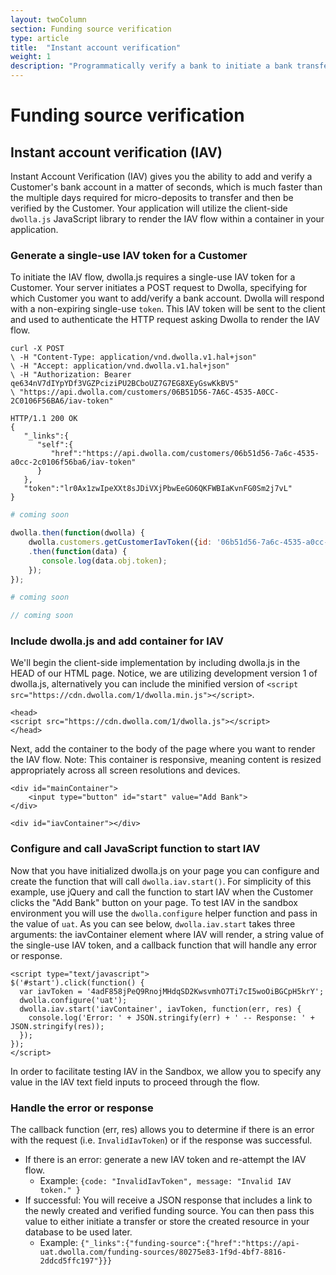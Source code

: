 ```yaml
---
layout: twoColumn
section: Funding source verification
type: article
title:  "Instant account verification"
weight: 1
description: "Programmatically verify a bank to initiate a bank transfer."
---
```


# Funding source verification

## Instant account verification (IAV)
Instant Account Verification (IAV) gives you the ability to add and verify a Customer's bank account in a matter of seconds, which is much faster than the multiple days required for micro-deposits to transfer and then be verified by the Customer. Your application will utilize the client-side `dwolla.js` JavaScript library to render the IAV flow within a container in your application. 

### Generate a single-use IAV token for a Customer
To initiate the IAV flow, dwolla.js requires a single-use IAV token for a Customer. Your server initiates a POST request to Dwolla, specifying for which Customer you want to add/verify a bank account. Dwolla will respond with a non-expiring single-use `token`. This IAV token will be sent to the client and used to authenticate the HTTP request asking Dwolla to render the IAV flow. 

```raw
curl -X POST 
\ -H "Content-Type: application/vnd.dwolla.v1.hal+json"
\ -H "Accept: application/vnd.dwolla.v1.hal+json"
\ -H "Authorization: Bearer qe634nV7dIYpYDf3VGZPciziPU2BCboUZ7G7EG8XEyGswKkBV5"
\ "https://api.dwolla.com/customers/06B51D56-7A6C-4535-A0CC-2C0106F56BA6/iav-token"

HTTP/1.1 200 OK
{  
   "_links":{  
      "self":{  
         "href":"https://api.dwolla.com/customers/06b51d56-7a6c-4535-a0cc-2c0106f56ba6/iav-token"
      }
   },
   "token":"lr0Ax1zwIpeXXt8sJDiVXjPbwEeGO6QKFWBIaKvnFG0Sm2j7vL"
}
```
```ruby
# coming soon
```
```javascript
dwolla.then(function(dwolla) {
    dwolla.customers.getCustomerIavToken({id: '06b51d56-7a6c-4535-a0cc-2c0106f56ba6'})
    .then(function(data) {
       console.log(data.obj.token);
    });
});
```
```python
# coming soon
```
```php
// coming soon
```

### Include dwolla.js and add container for IAV
We'll begin the client-side implementation by including dwolla.js in the HEAD of our HTML page. Notice, we are utilizing development version 1 of dwolla.js, alternatively you can include the minified version of `<script src="https://cdn.dwolla.com/1/dwolla.min.js"></script>`. 

```htmlnoselect
<head>
<script src="https://cdn.dwolla.com/1/dwolla.js"></script>
</head>
```

Next, add the container to the body of the page where you want to render the IAV flow. Note: This container is responsive, meaning content is resized appropriately across all screen resolutions and devices.

```htmlnoselect
<div id="mainContainer">
	<input type="button" id="start" value="Add Bank">
</div>	

<div id="iavContainer"></div>
```


### Configure and call JavaScript function to start IAV
Now that you have initialized dwolla.js on your page you can configure and create the function that will call `dwolla.iav.start()`. For simplicity of this example, use jQuery and call the function to start IAV when the Customer clicks the "Add Bank" button on your page. To test IAV in the sandbox environment you will use the `dwolla.configure` helper function and pass in the value of `uat`. As you can see below, `dwolla.iav.start` takes three arguments: the iavContainer element where IAV will render, a string value of the single-use IAV token, and a callback function that will handle any error or response.


```javascriptnoselect
<script type="text/javascript">
$('#start').click(function() {
  var iavToken = '4adF858jPeQ9RnojMHdqSD2KwsvmhO7Ti7cI5woOiBGCpH5krY';
  dwolla.configure('uat');
  dwolla.iav.start('iavContainer', iavToken, function(err, res) {
    console.log('Error: ' + JSON.stringify(err) + ' -- Response: ' + JSON.stringify(res));
  });
});
</script>
```

In order to facilitate testing IAV in the Sandbox, we allow you to specify any value in the IAV text field inputs to proceed through the flow.

### Handle the error or response
The callback function (err, res) allows you to determine if there is an error with the request (i.e. `InvalidIavToken`) or if the response was successful.

* If there is an error: generate a new IAV token and re-attempt the IAV flow.
	* Example: `{code: "InvalidIavToken", message: "Invalid IAV token." }`
* If successful: You will receive a JSON response that includes a link to the newly created and verified funding source. You can then pass this value to either initiate a transfer or store the created resource in your database to be used later.
	* Example:  `{"_links":{"funding-source":{"href":"https://api-uat.dwolla.com/funding-sources/80275e83-1f9d-4bf7-8816-2ddcd5ffc197"}}}`
